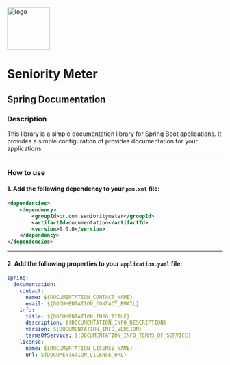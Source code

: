 <img src="https://github.com/SeniorityMeter/spring-sm-starter-bom/assets/36059306/ebfcb364-caea-48eb-972a-2d1ae63f4cdb" alt="logo" width="100"/>

# Seniority Meter
## Spring Documentation

### Description
This library is a simple documentation library for Spring Boot applications. It provides a simple configuration of provides documentation for your applications. 

___

### How to use
#### 1. Add the following dependency to your `pom.xml` file:

```xml
<dependencies>
    <dependency>
        <groupId>br.com.senioritymeter</groupId>
        <artifactId>documentation</artifactId>
        <version>1.0.0</version>
    </dependency>
</dependencies>
```
___

#### 2. Add the following properties to your `application.yaml` file:

```yaml
spring:
  documentation:
    contact:
      name: ${DOCUMENTATION_CONTACT_NAME}
      email: ${DOCUMENTATION_CONTACT_EMAIL}
    info:
      title: ${DOCUMENTATION_INFO_TITLE}
      description: ${DOCUMENTATION_INFO_DESCRIPTION}
      version: ${DOCUMENTATION_INFO_VERSION}
      termsOfService: ${DOCUMENTATION_INFO_TERMS_OF_SERVICE}
    license:
      name: ${DOCUMENTATION_LICENSE_NAME}
      url: ${DOCUMENTATION_LICENSE_URL}
```
